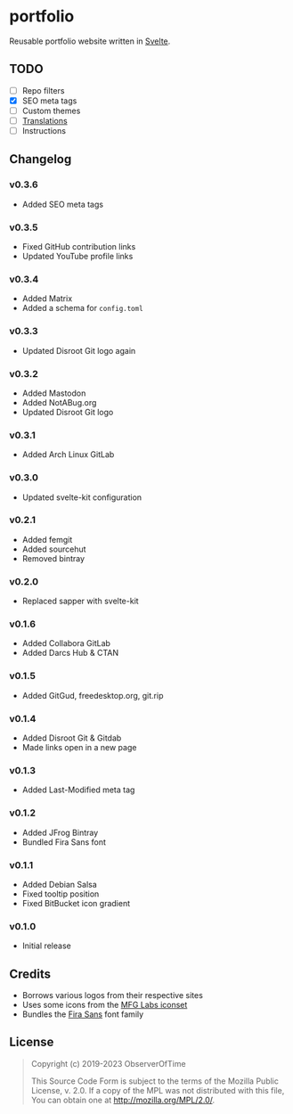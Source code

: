 # portfolio

Reusable portfolio website written in [Svelte][].

[Svelte]: https://svelte.dev

## TODO

* [ ] Repo filters
* [x] SEO meta tags
* [ ] Custom themes
* [ ] [Translations][i18n]
* [ ] Instructions

[i18n]: https://github.com/kaisermann/svelte-i18n

## Changelog

### v0.3.6

* Added SEO meta tags

### v0.3.5

* Fixed GitHub contribution links
* Updated YouTube profile links

### v0.3.4

* Added Matrix
* Added a schema for `config.toml`

### v0.3.3

* Updated Disroot Git logo again

### v0.3.2

* Added Mastodon
* Added NotABug.org
* Updated Disroot Git logo

### v0.3.1

* Added Arch Linux GitLab

### v0.3.0

* Updated svelte-kit configuration

### v0.2.1

* Added femgit
* Added sourcehut
* Removed bintray

### v0.2.0

* Replaced sapper with svelte-kit

### v0.1.6

* Added Collabora GitLab
* Added Darcs Hub & CTAN

### v0.1.5

* Added GitGud, freedesktop.org, git.rip

### v0.1.4

* Added Disroot Git & Gitdab
* Made links open in a new page

### v0.1.3

* Added Last-Modified meta tag

### v0.1.2

* Added JFrog Bintray
* Bundled Fira Sans font

### v0.1.1

* Added Debian Salsa
* Fixed tooltip position
* Fixed BitBucket icon gradient

### v0.1.0

* Initial release

## Credits

* Borrows various logos from their respective sites
* Uses some icons from the [MFG Labs iconset][mfg]
* Bundles the [Fira Sans][fira] font family

[mfg]: https://github.com/MfgLabs/mfglabs-iconset
[fira]: https://github.com/bBoxType/FiraSans

## License

> Copyright (c) 2019-2023 ObserverOfTime
>
> This Source Code Form is subject to the terms of the Mozilla Public
> License, v. 2.0. If a copy of the MPL was not distributed with this
> file, You can obtain one at http://mozilla.org/MPL/2.0/.
